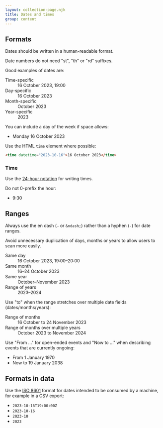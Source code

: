```yaml
---
layout: collection-page.njk
title: Dates and times
group: content
---
```


## Formats

Dates should be written in a human-readable format.

Date numbers do not need "st", "th" or "rd" suffixes.

Good examples of dates are:

<dl class="tna-dl">
  <dt>Time-specific</dt>
  <dd>16 October 2023, 19:00</dd>
  <dt>Day-specific</dt>
  <dd>16 October 2023</dd>
  <dt>Month-specific</dt>
  <dd>October 2023</dd>
  <dt>Year-specific</dt>
  <dd>2023</dd>
</dl>

You can include a day of the week if space allows:

- Monday 16 October 2023

Use the HTML `time` element where possible:

```html
<time datetime="2023-10-16">16 October 2023</time>
```

### Time

Use the [24-hour notation](https://en.wikipedia.org/wiki/24-hour_clock) for writing times.

Do not 0-prefix the hour:

- 9:30

## Ranges

Always use the en dash (`–` or `&ndash;`) rather than a hyphen (`-`) for date ranges.

Avoid unnecessary duplication of days, months or years to allow users to scan more easily.

<dl class="tna-dl">
  <dt>Same day</dt>
  <dd>16 October 2023, 19:00–20:00</dd>
  <dt>Same month</dt>
  <dd>16–24 October 2023</dd>
  <dt>Same year</dt>
  <dd>October–November 2023</dd>
  <dt>Range of years</dt>
  <dd>2023–2024</dd>
</dl>

Use "to" when the range stretches over multiple date fields (dates/months/years):

<dl class="tna-dl">
  <dt>Range of months</dt>
  <dd>16 October to 24 November 2023</dd>
  <dt>Range of months over multiple years</dt>
  <dd>October 2023 to November 2024</dd>
</dl>

Use "From &hellip;" for open-ended events and "Now to &hellip;" when describing events that are currently ongoing:

- From 1 January 1970
- Now to 19 January 2038

## Formats in data

Use the [ISO 8601](https://en.wikipedia.org/wiki/ISO_8601) format for dates intended to be consumed by a machine, for example in a CSV export:

- `2023-10-16T19:00:00Z`
- `2023-10-16`
- `2023-10`
- `2023`
